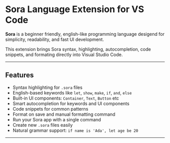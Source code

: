 # Sora Language Extension for VS Code

**Sora** is a beginner friendly, english-like programming language desigend for simplicity, readability, and fast UI development. 

This extension brings Sora syntax, highlighting, autocompletion, code snippets, and formating directly into Visual Studio Code.

---

## Features
- Syntax highlighting for `.sora` files
- English-based keywords like `let`, `show`, `make`, `if`, `and`, `else`
- Built-in UI components: `Container`, `Text`, `Button` etc
- Smart autocompletion for keywords and UI components
- Code snippets for common patterns
- Format on save and manual formatting command
- Run your Sora app with a single command
- Create new `.sora` files easily
- Natural grammar support: `if name is 'Ada', let age be 20`

---
